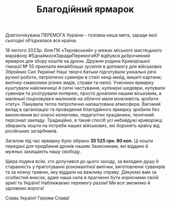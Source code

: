 ﻿---
title: Благодійний ярмарок
---

Довгоочікувана ПЕРЕМОГА України - головна наша мета, заради якої сьогодні об’єдналася вся країна.

18 лютого 2023р. біля ПК «Тернівський» у межах міського мистецького марафону #ЄднаймосяЗарадиПеремогиКР відбувся доброчинний ярмарок для збору коштів на дрони. Дружня родина Криворізької гімназії № 55 приклала якнайбільші зусилля в допомогу для військових Збройних Сил України! Наші творчі батьки підготували унікальні речі ручної роботи, патріотичні сувеніри в стилі хенд-мейд, вишиті картини; випічку-смаколики різних видів, страви та напої. Учасники ярмарку куштували найсмачніші й ситні частування, кулінарні шедеври, купували сувеніри та розігрували лотерею, просто донатили нашим віськовим, а маленькі поціновувачі малюнків на обличчі мали можливість зробити «тату». Панувала тепла патріотично налаштована атмосфера.
Вагомий вклад в організацію та проведення благодійного ярмарку зробили без виключення всі класні колективи, педагогічні працівники, технічний персонал закладу. Традиційно, в такий спосіб усі небайдужі криворіжці збирають кошти на потреби наших військових, які боронять країну від російських загарбників.

Загалом під час ярмарку було зібрано **35 525 грн. 80 коп.** Ці кошти передані для придбання дронів нашим Захисникам, які віддано й мужньо захищають нашу свободу.

Щира подяка всім, хто долучився до цього заходу, за вкладені душу й старанність у приготуванні різноманітної випічки, виготовленні сувенірів та за кожну гривню, яку віддали на важливу справу. Дякуємо вам за особистий внесок, адже наша сила в прагненні бути корисними своїй армії та Україні! Наближаємо перемогу разом! Ми все зможемо й здолаємо ворога!

Слава Україні! Героям Слава!

<slideshow />
